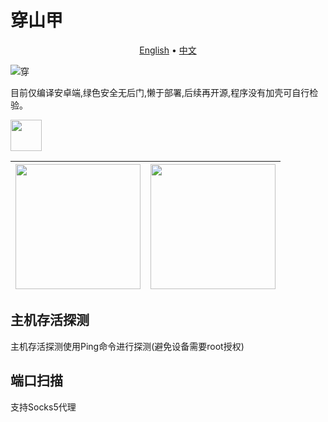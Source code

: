 # 穿山甲

<p align="center">
  <a href="https://github.com/414aaj/Pangolin/blob/main/README">English</a> •
  <a href="https://github.com/414aaj/Pangolin/blob/main/README_CN.md">中文</a> 
</p>




![穿](https://github.com/user-attachments/assets/29a4468c-4b1c-4641-b5a3-af855187b607)

目前仅编译安卓端,绿色安全无后门,懒于部署,后续再开源,程序没有加壳可自行检验。

<img src="https://github.com/user-attachments/assets/dbc461e9-4068-4858-8619-9306362ff600"  width="50" height="50">

| <img src="https://github.com/user-attachments/assets/b7f65286-bdce-4c63-9deb-e16b1b75a79d" width="200"/> | <img src="https://github.com/user-attachments/assets/f6c641ab-998a-48f1-aa56-5cb8e71ae3de" width="200"/> |
|:-----------------------------------------------------:|:-----------------------------------------------------:|


## 主机存活探测
主机存活探测使用Ping命令进行探测(避免设备需要root授权)
## 端口扫描
支持Socks5代理


